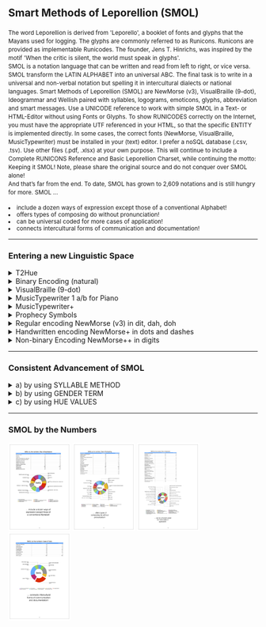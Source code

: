 <h2>Smart Methods of Leporellion (SMOL)</h2>
<small>The word Leporellion is derived from 'Leporello', a booklet of fonts and glyphs that the Mayans used for logging. The glyphs are commonly referred to as Runicons. Runicons are provided as implementable Runicodes. The founder, Jens T. Hinrichs, was inspired by the motif 'When the critic is silent, the world must speak in glyphs'.<br>SMOL is a notation language that can be written and read from left to right, or vice versa. SMOL transform the LATIN ALPHABET into an universal ABC. The final task is to write in a universal and non-verbal notation but spelling it in intercultural dialects or national languages. Smart Methods of Leporellion (SMOL) are NewMorse (v3), VisualBraille (9-dot), Ideogrammar and Wellish paired with syllables, logograms, emoticons, glyphs, abbreviation and smart messages.
Use a UNICODE reference to work with simple SMOL in a Text- or HTML-Editor without using Fonts or Glyphs. To show RUNICODES correctly on the Internet, you must have the appropriate UTF referenced in your HTML, so that the specific ENTITY is implemented directly. In some cases, the correct fonts (NewMorse, VisualBraille, MusicTypewriter) must be installed in your (text) editor. I prefer a noSQL database (.csv, .tsv). Use other files (.pdf, .xlsx) at your own purpose. This will continue to include a Complete RUNICONS Reference and Basic Leporellion Charset, while continuing the motto: Keeping it SMOL! Note, please share the original source and do not conquer over SMOL alone! </small><br>
<small>And that’s far from the end. To date, SMOL has grown to 2,609 notations and is still hungry for more. SMOL ...<br><br>
<li>include a dozen ways of expression except those of a conventional Alphabet!</li>
<li>offers types of composing do without pronunciation!</li>
<li>can be universal coded for more cases of application!</li>
<li>connects intercultural forms of communication and documentation!</li></small>
<hr>
<h3>Entering a new Linguistic Space</h3>
<details><summary>T2Hue</summary>
<li>abbrevation TTY (talk to you) becomes T2Hue that notes Basic Latin in color hexvalue</li><li>T2Hue charset is created in vertical barcode</li><li>use international flags as a technical terminus or as a dialectical ideogrammar, which are not part of the colored barcode</li><li>each hue represents as secure webfonts (#hexvalue) and scalable vector graphic (SVG)</li><li>T2Hue transforms any text into painting or artwork – the really only Wordart!</li><li>the user writes in colors and textures – any text is a Mosaic</li><li>enough multicolored cubes can form a stand-alone layout set or colored scrabble game (or abacus)</li><li>color value from RGB (Red:R, Lime:L, Blue:B)</li><li>color value from CMYK (CyanBlue:C, Magenta:M, Yellow:Y, Black:K)</li><li>color value from RYB (RY–Orange:O; YB – Green:G; RB – Purple:P)</li><li>the hexvalue #000000 (Black) for big letter K is used as key</li><li>the hexvalue #FFFFFF (White) for small letter k is used as key</li><li>the hexvalue #808080 (Grey) for # (Number Sign) is used as key</li><li>a preceded # with hexvalue for Letters A to J build Numbers 0 to 9</li><li>the male ordinal (black/white: #000000, #ffffff) used as ALT-key (ALT-J)</li><li>the female ordinal (white/black: #ffffff, #000000) used as ALT-SHIFT-key (ALT-H)</li><li>the rest of the Basic Latin is a result of preceding keys as well as cloudiness and lightening</li><li>example color mixing: Orange/Black = WoodBrown (Letter W), Red/White = Tomato (Letter T), Grey/White = Quicksilver (Letter Q) and so on</li><li>any punctation need preceded color values (known as keys) for keyboard level: SHIFT with digits/punctuation and ALT/ALT-SHIFT with letters expressed with its hexvalues</li><li>the color spectrum was designed as small and memorable as possible, so some punctuation and letters might have mixed hexvalues or separated hexvalues</li>
<li>a colored font can be created with glyphset under repository LEFT4E1</li>  
</details>
<details><summary>Binary Encoding (natural)</summary>
<li>binary code usual used for encoding data in mathematics and computer instructions</li><li>logic gates (internal circuits) use values of 0 (electricity not flows) and 1 (electricity flows)</li><li>Basic Latin charset is converted into binary code (known as base-2 that uses digits of 0 and 1)</li><li>binary code represents verbal and written Alphabet</li><li>binary code follows strict 8-bit string</li><li>base-2 can be converted into decimal system (base-10)</li><li>one digit of hexadecimal need four digits of binary code (base-2)</li><li>three binary digits represents an octal digit, eg. binary 000 is octal digit 0</li><li>one dit in NewMorse (v3) represents value 1, each dah has 2-dot lenght</li><li>a pause between NewMorse (v3) characters has 3-dot lenght</li><li>one dot-stamping in VisualBraille represents value 1</li>
</details>  
<details><summary>VisualBraille (9-dot)</summary>
<li>using 9-dot was to effect an economy in layout and sign replication</li>
<li>read dot by dot through 3 columns and 3 rows: 1st column (dot 1,2,3), 2nd column (dot 4,5,6), 3rd column (dot 7, 8, 9)</li>
<li>is not compatible with a refreshable braille display which has 8 dots in 4 rows</li>
<li>in the use of numerical letters we are more flexible</li>
<li>we implement the experience in dealing with Traffic Signs in NewMorse (v3)</li>
<li>Basic Signs act as proxies to help access the whole Basic Latin charset</li>
<li>keeping the usual spelling and dot stamping in the color black instead of sensible dots</li>
<li>it doesn't matter if we prefer capitalization with a preceded capital sign</li>
<li>the important difference to 6-dot Braille: start sign 6-dot-Braille (0), start sign VisualBraille (9), preceded capital sign (ALT-h), preceded number sign (ALT-j), empty rune ¶ (ALT-3), preceded ALT sign † dagger (ALT-t), preceded ALT-SHIFT ‡ double dagger (ALT-SHIFT-y), number sign # hash-tag (ALT-SHIFT-3)</li>
<li>also rules for punctuation arrangement in VisualBraille differs from 6-dot-Braille</li>
<li>3rd column is now required when numbers are immediately followed by letters</li>
<li>highlight sentences with a plicrow sign(¶) or use it as optional delimiter</li>
<li>for each graphic letter there are rules for alphabetical and punctuation arrangement differentiated into 8 groups</li>
<li>group 1 / lower case a to j – Only two columns on two rows are occupied by dots. Third column and third row keep blank. </li>
<li>group 2 / lower case k to t – Only dot 3 is added to group 1 (corresponds to letter a - j in lower case)</li>
<li>group 3 / lower case u, v, x, y, z and ß (sz or ss) – Dot 3 and 6 are added to some letters of group 1 (corresponds to lowr case a to e and l. For sharp letter ß (sz/ss) dot 6 is added to lower case s in group 2. But for a better understanding the alphabetical arrangement we should use group 1 in the most cases. Third column keep blank.</li>
<li>group 4 / lower case w, aggregate oe (ö) and ue (ü) – Only dot 6 are added to some letters of group 1. Lower case w corresponds to letter j. We use aggregates to avoid sign replication. The aggregates oe and ue corresponds to letter l and h. Third column keep blank.</li>
<li>group 5 / Otherwise from letter arrangement that corresponds usually to group 1 there is no letter equivalent to aggregate ae – dot 3,4 and 5 built the letter. Third column keep blank. New is the accent circumflex (dot 2, 4 and 8) instead of traditional usage we will alienate the key (^). With a reverse accent circumflex (dot 1, 5 and 7) we can display the missing links (¡ with ALT-1, ¿ with ALT-ß). For both there are no aquivalent in 6-dot-Braille.</li>
<li>group 6 / The following rules of punctuation arrangement corresponds to lower case a to j of group 1. Placed dots move just one row lower. Only first row and third column keep blank. But to make a punctuation we press the common keys sometimes in combination with SHIFT and ALT-SHIFT.</li>
<li>group 7a numerical letters 6-dot-Braille / We use the keys a to j of group 1 that corresponds to the rules of alphabetical arrangements in 6-dots-Braille. Type the key a to j after the preceded number sign.</li>
<li>group 7b upper cases 6-dot-Braille / Type the key a to z after the preceded capital sign. There is no capital sign needed at the beginning of a set after making a dot.</li>
<li>group 8.0 numbers in 9-dot-Braille / For the Numerics use the keys above from graphical pad. The difference between graphical and numerical letters in 6-dot-Braille is unmistakable. VisualBraille make capital letters infrequently. For VisualBraille we should prefer the new Numerics in a bisected Domino stone and lower case by avoiding sign replication.</li>
<li>group 8.1 other punctuation / First column always keep blank. Letter a and m move one column to the right to make the sign. We move the hash sign (#) one column to the right to differentiate it with a preceded number sign. Use a preceded Masterspace (@) to mention somebody or to place an E-Mail.</li>
<li>group 8.1 rephrasing / We tackle the problem with double function of keys and missing signs for punctuation by rephrasing 6-dot-Braille. You remember that key for numeric 6 (&) triggers the glyph ‘plus’. Now just the sign + can be interpreted as an Ampersand (&). The en dashes are in clear contrast to an em dash.</li>
<li>now we are able to display the remaining charset (hidden keys) with nine dots – somtimes we will alienate keys († dagger and ‡ double dagger)</li>
<li>from now on, Braille should not be intended solely for blind people, whoever thinks this way must be blind himself!</li></details>
<details><summary>MusicTypewriter 1 a/b for Piano</summary>
<li>an introduction in the Law of Octaves by using an consonantal/alphanumeric Alphabet</li>
<li>a piano has 88 keys thereof 52 are white whereby each full octaves has 5 black and 7 white keys (c, d, e, f, g, a, b)</li>
<li>the conventional Alphabet has 26 letters so that using the first white 26 keys for upper cases / starting a new sentence / beginning a word (A - Z ) and the others for lower cases (a - z)</li>
<li>black keys used for vowels (a, e, i, o, u) then adding these to each upper and lower cases so that black keys always representing a pair of consonants and vowels</li>
<li>for flat notes we put vowels first (e.g. ub, ib), for sharp notes we put vowels after (e.g. Au, ai)</li>
<li>for frequent syllables (-ing, -ed), pronouns (he, she, it, you, ...), common words (to, be, or, and, from, for, of, are, have, had) and literal characters (ae, oe, ch, sch, st) we should build chords</li>
<li>trigger the full notes for A to Z with SHIFT, flat/sharp notes corresponding letter A to Z press ALT-SHIFT</li>
<li>trigger the full notes for a to z without SHIFT, flat/sharp notes corresponding letter a to z press ALT</li>
<li>combination ALT and number keys 1 to 9, 0 and ß write only flat/sharp notes corresponding to consonantal keying 45 to 88 (mid to right)</li>
<li>combination ALT-SHIFT and number keys 1 to 9 and 0 write flat/sharp notes corrensponding to consonantal keying 0 to 45 (left to mid)</li>
<li>at the end font contains 124 glyphs thereof visualized tones that represents 52 white keys and 2 times 36 black keys</li>
<li>instead of connecting staves we highlight the chords in colors or underline them</li>
<li>option 1a uses a 9-dot stamping with subtext so that the written composition shows piano keying and the octaves at the same time</li>
<li>option 1b uses a Shortcode that represents the regular notes assigned to the number of keys whereby the corresponding Alphabet is not be displayed</i> 
<li>we can ignore bass and treple clef, because we are using a font instead of sheets of music!</li></details>
<details><summary>MusicTypewriter+</summary>
<li>is a non-binding format: fraction.variable(t) fraction.variable(v) (...) fraction.variable(m)</li>
<li>points should be omitted then nesting the alphanumeric notes (a1, ais1) in parenthesis like a mathematical term</li>
<li>also put chords and frequently syllables in a term for later copy and paste</li>  
<li>working with variables (v=value, m=mute, t=tact-time) and fractions (1/1, 1/2, and so on)</li>
<li>version follows the consonantal arrangement on a Piano, each letter and flat/sharp notes has a strict formular: c'=1/c''(X) ... e'=10/9d'(Z), f'=16/15e'(a), fis'=25/24f'(ai), ges'=24/25g'(ib) ... a'=10/9(c) ... a''=2a'(j) and so on </li>
<li>the rules can be applied to Guitar strings and stick/pedal operater for Drums/Percussions, but with a smaller range of the Law of Octaves!</li></details>
<details><summary>Prophecy Symbols</summary>
<li>inclusion of prophecy symbols written line by line</li>
<li>using prophecy symbols as dialectical Runicons or solution word in SMOL instead of letters</li>
<li>notation can be read from both left and right to improve understanding between different cultures</li>
<li>horizontal mono-, di-, tri-, tetra-, and hexagrams form a special Ideogrammar, e.g. nouns, phrase</li>
<li>Monograms can have similarities to the traditional Morsecode (dit-dah)</li>
<li>established charset supports simple Runicodes</li>
<li>some characters (not highlighted) are already used in other contexts, e.g. social buttons, punctuation</li>
<li>replace num with standard Unicode to display equivalent HTML Entity:  &#num;</li></details>
<details><summary>Regular encoding NewMorse (v3) in dit, dah, doh</summary>
<li>is a rearrangement of traditional Morsecode that eliminates language conflicts</li>
<li>notation of monograms replaced with vertical DIT and DAH</li>
<li>space between them are one DIT long, one DAH is two DIT long, word spacing is three DIT long</li>
<li>use a horizontal DOH to put the character in a different context, e.g. preceded traffic signs, vocal letters and inverted punctuation</li>
<li>letters have approximately four signs, punctuation has up to six and numbers have only five</li>
<li>the law of arrangement is SMOL approved, also because we can translate DIT and DAH with binary Morsecode 0 and 1 (bits)</li>
<li>notation presented here can be read from left to right, but can be easily rearranged where the Runicons are reflected horizontally </li> 
<li>the development of NewMorse brought forth new traffic signs and its own grammar keying known as Basic Leporellion charset</li>
<li>CSS/Character Mapping and Typefont NewMorse (v3) Regular Formatting are available – ask me for!</li>
<li>handwritten if you like, e.g. use the punctuation, HTML Entities (NewMorse+) or binary Morsecode (NewMorse++) as equivalent</li></details>
<details><summary>Handwritten encoding NewMorse+ in dots and dashes</summary>
<li>is a manual notation of NewMorse (v3) that eliminates technical troubleshooting with Basic Latin, SVG conversion, Illustrators</li>
<li>notation in RUNICONS replaced with DOTS and DASHES without strict adherences to regular encoding in DIT and DAH</li>
<li>you don’t need to make space between them, just paired charset and word spacing</li>
<li>we are using a horizontal BAR or underline formatting in some cases to put the character in a different context, e.g. capitalization, preceded traffic signs for grammar keying</li>
<li>letters still have approximately four signs, punctuation has up to six and numbers have only five,</li>
<li>but more characters can be triggered by a key or punctuation at the same time</li>
<li>the law of arrangement is SMOL approved, also because we can translate DOTS and DASHES with HTML Entities: &#num;</li>
<li>NewMorse+ and HTML Entities presented here can be read from left to right,</li>
<li>but can be easily rearranged where the characters or RUNICODES are reflected horizontally</li>  
<li>development of NewMorse+ brought forth a more practicable use in Texteditors and HTML</li>
<li>write or draw if you like, e.g. use a well-known punctuation or binary Morsecode (NewMorse++) as equivalent to the font NewMorse (v3)</li>
<li>dots and dashes could also be used to align the arrangement of symbols on top of each other, so to reconcile them with the prophecy symbols (mono-, di-, tri- and tetragrams etc.) – give it a try!</li>
<li>I recommend a sample of preselected key assignment to start with</li></details>
<details><summary>Non-binary Encoding NewMorse++ in digits</summary>
<li>is a unusual binary transformation of NewMorse (v3) and NewMorse+</li>
<li>a non-binary encoding of 0 and 1 displace DIT and DAH or DOTS and DASHES</li>
<li>is inconstent with regular bits (8 bits = 1 byte), the eighth digit is called check bit</li>
<li>word spacing is three non-binary 0 long instead of three DITS (traffic sign PAUSE)</li>
<li>we are using preceded capital, number and traffic sign that we are familiar with</li>
<li>to capitalize, you must prefix the letter with a Capital Sign ( 1000101 ) instead of highlighting them with underlines</li> 
<li>letters still have approximately four digits, punctuation has up to six digits and numbers have only five digits</li>
<li>note: there is no relationship to ´regular´ base 10 or ´binary´ base 2 - first and foremost, we would have to translate NewMorse++ into ABC or Basic Leporellion charset and then into machine language (e.g. binary coded decimal numbers from 0 to 9); if you want to use the shortened non-binary characters with numbers, then you have to anticipate a Number Sign ( 1000101 )</li>
<li>the law of arrangement is SMOL approved, also because we only use 0 and 1 as content placeholder instead of a bulk of characters</li>
<li>NewMorse++ presented here can be read from left to right, but had to be rearranged where the digits are reflected horizontally</li>
<li>instead of a binary encoding, we can also use alphabetical RUNICONS (lower case x for 1 and lower case o for 0 on a 3x3 field) - but we favor barrier-free notation without having to install and maintain a font or glyph – read it line by line</li>
<li>the reading direction differs from VisualBraille (row by row in a 3x3 field)</li>
<li>to make it easier to learn, we do not use decorative nor table elements</li>  
<li>NewMorse++ shortened charset and is more practicable for SVG layout or handwritten TEXT formatting</li></details>
<hr>
<h3>Consistent Advancement of SMOL</h3>
<div><details><summary>a) by using SYLLABLE METHOD</summary>
<table>
  <tr><td>	NARRATIVE-BASED<br>TABLEAUX	</td>	<td>	 =<br> equals (is)	</td>	<td>	&equiv;<br> burger sign<br>(citizen)	</td>	<td>	@<br> spider monkey	</td>	<td>	@_ &#x23AE; _<br> mention<br>(plural term)	</tr></td>
<tr><td>	://<br> hyper-/cyber-	</td>	<td>	://=<br> Internet neutrality	</td>	<td>	://≡<br> digital natives	</td>	<td>	://@<br> to mention sb./sth.	</td>	<td>	://@_ &#x23AE; _<br> to behave<br>with integrity	</tr></td>
<tr><td>	[ ]<br> solution cell empty	</td>	<td>	 =[ ]=<br> ambiguous sense,<br> equivocal (SYNO)	</td>	<td>	 &equiv;[ ]&equiv;<br> trivalence sense,<br>(ACRO)	</td>	<td>	[@]<br> Homo Socios Oeconomicus	</td>	<td>	[@]_ &#x23AE; _<br> Homo<br>Android Erectus	</tr></td>
<tr><td>	 =[ ]=<br> ambiguous sense,<br> equivocal (SYNO)	</td>	<td>	 =[://= ]=<br> Internet<br>without Frontiers	</td>	<td>	 =[ ://≡]=<br> digital consumer	</td>	<td>	 =[@]=<br> The Origin of Species<br> in the Internet Age	</td>	<td>	 =[ @_ &#x23AE; _]=<br> to walk tall<br>(fig.)	</tr></td>
<tr><td>	 &equiv;[ ]&equiv;<br> trivalence sense<br>(ACRO)	</td>	<td>	 &equiv;[ ://=]&equiv;<br> to commit a breach of Internet neutrality 	</td>	<td>	 &equiv;[://&equiv;]&equiv;<br> cyberpunk	</td>	<td>	 &equiv;[://@]&equiv;<br> cybermobbing	</td>	<td>	 &equiv;[://@_ &#x23AE; _ ]&equiv;<br> double-dealing<br>(adj.)	</tr></td>
<tr><td>	://#<br>tagging	</td>	<td>	://&#x2020;<br>request to send by a client (syllable + dagger)	</td>	<td>	&#x2021;<br>request to send by a server<br>(syllable + double dagger)	</td>	<td>	B://<br>IT surveillance	</td>	<td>	B://&equiv;<br>Big Brother is watching us	</tr></td>
<tr><td>	B://#<br>tracing/tracking	</td>	<td>	B://Db<br>BIg Data	</td>	<td>	:-#<br>to keep a secret<br>(sealed lips)	</td>	<td>	://:-#<br>Internet Security	</td>	<td>	&#x221A;&#x3E;&#x3E;://<br>grassroots movement	</tr></td>
<tr><td>	://&#x3C;&#x3C;3<br>Internet peeping	</td>	<td>	:&#x2212;=://!<br>someone is pinterested in	</td>	<td>	.&#x2212;)#://<br>someone follows sb./sth.	</td>	<td>	.&#x2212;)@://<br>somone mentions sb./sth.	</td>	<td>	Y://<br>Upload Filter	</tr></td>
<tr><td>	&#x3C;3://:&#x2212;(p)*<br>sexting (stereotypical term)	</td>	<td>	@&#x2212;8&#x2212;8&#x2212;<br>in a roundabout way (adv.)	</td>	<td>	&#x3C;3@<br>from … with love	</td>	<td>	&#x3A;&#x2F;&#x2F;&#x20;&#x5C;&#x20;&#xA1;&#x29;&#x29;&#x20;&#x2F;<br>scifiltr	</td>	<td>	&#x3A;&#x2F;&#x2F;&#xB7;&#x29;&#x29;<br>Internet broadcasting	</tr></td>
<tr><td>	&#x3E;&#x5F;<br>Terminal	</td>	<td>	&#x3E;&#x5F;&#x223C;<br>local directory	</td>	<td>	&#x3A;&#x2F;&#x2F;&#x3E;&#x5F;&#x223C;<br>Internet source	</td>	<td>	&#x5C;&#x23;&#x2F;&#x203E;<br>consumer basket	</td>	<td>	&#x3A;&#x2F;&#x2F;&#x203E;&#x5C;&#x23;&#x2F;&#x203E;<br>data preservation	</tr></td>
</table></details></div>
<div><details><summary>b) by using GENDER TERM</summary>
  <table>
    <tr><td>	NARRATIVE-BASED<br>TABLEAUX	</td>	<td>	&#x260C;<br>conjunction	</td>	<td>	&#x26AC;<br>earth	</td>	<td>	&#x2609;<br>sun	</td>	<td>	&#x26AD;<br>marriage	</tr></td>
<tr><td>	&#x26B2;<br>neuter	</td>	<td>	&#x260D;<br>opposition	</td>	<td>	&#x260A;<br>ascending (adj., pres-p)	</td>	<td>	&#x260A;&#x2609;<br>at sunrise	</td>	<td>	&#x26AE;<br>divorce	</tr></td>
<tr><td>	&#x2640;&#xFE0E;<br>female sign	</td>	<td>	&#x26A2;<br>female twins	</td>	<td>	&#x260B;<br>descending (adj., pres-p)	</td>	<td>	&#x260B;&#x2609;<br>at sunset	</td>	<td>	&#x26AF;<br>seriouspartnership<br> (unmarried)	</tr></td>
<tr><td>	&#x2642;&#xFE0E;<br>male sign	</td>	<td>	&#x26A3;<br>male twins	</td>	<td>	&#x26AC;+)<br>anchor	</td>	<td>	&#x260A;&#x2609;-&#x260B;&#x2609;<br>from sunrise to sunset	</td>	<td>	&#x26AC; &#x23AE;&#x2609;<br>to manoeuvre oneself<br>into a favourable position	</tr></td>
<tr><td>	&#x2640;&#xFE0E;&#x2642;&#xFE0E;<br>siblings	</td>	<td>	&#x26A4;<br>twins	</td>	<td>	&#x26AC;&#x2264;<br>comet	</td>	<td>	_&#x2625;_<br>alien	</td>	<td>	&#x5C;&#x26B2;&#x2F;<br>human being	</tr></td>
<tr><td>	&#x3C;369<br>sixty-nine position	</td>	<td>	&#x26B2;+&#x3E;<br>lineal descendant (addition to the family)	</td>	<td>	&#x3D;&#x5B;&#x25;&#x5D;&#x3D;<br>relatives	</td>	<td>	&equals;&lsqb;69&rsqb;&equals;&#x3C;3<br>to struggle for love	</td>	<td>	&equiv;&#x5B;&#x26AF;&#x5D;&equiv;<br>single (not married)	</tr></td>
<tr><td>	&#x2640;&#xFE0E;§§<br>Justizia; the court	</td>	<td>	:)&#x2640;&#xFE0E;§§<br>Justizia par excellence!<br>sth. works well in law or regulation	</td>	<td>	:(&#x2640;&#xFE0E;§§<br>Excuse-moi, Justizia!<br>sth. went wrong in law or regulation	</td>	<td>	&equiv;&#x2640;&#xFE0E;§§<br>to act on behalf of Justizia	</td>	<td>	≠&#x2640;&#xFE0E;§§<br>arbitrary law	</tr></td>
<tr><td>	&#x2640;&#xFE0E;/<br>wife of	</td>	<td>	&#x2642;&#xFE0E;/<br>husband of	</td>	<td>	a<br>feminine<br>ordinal indicator	</td>	<td>	o<br>masculine<br> ordinal indicator	</td>	<td>	x/y<br>antibody indicator	</tr></td>
<tr><td>	c/u<br>upstream neighbour address<br>(cada una)	</td>	<td>	a/o<br>account of	</td>	<td>	c/o <br>care of	</td>	<td>	a/&#x26B2;<br>address to subject	</td>	<td>	&#x2640;&#xFE0E;/&#x2642;&#xFE0E;<br>friendship	</tr></td>
<tr><td>	:)/&#x26B2;<br>to empathise	</td>	<td>	>/&#x260D;<br>majority situation<br>in the parliament	</td>	<td>	a&#x2237;o<br>equitable (adj.)	</td>	<td>	a=o<br>emancipated (adj.)	</td>	<td>	§&#x2237;§<br>with the same right (adj., postposed)	</tr></td>
  </table></details>
</div>
<div><details><summary>c) by using HUE VALUES</summary>
  <table width="50%">
    <tr><td>	NARRATIVE-BASED<br>TABLEAUX	</td>	<td>	Cyan (Aqua)	</td>	<td>	Yellow	</td>	<td>	Magenta	</td>	<td>	Key (Black)	</td>	<td>	Red	</td>	<td>	Green (Lime)	</td>	<td>	Blue	</td>	<td>	Key (White)	</td>	<td>	Key (Grey)	</tr></td>
<tr><td>	Cyan (Aqua)	</td>	<td>	A<br>#00ffff<br>Cyan (Aqua)	</td>	<td>		</td>	<td>		</td>	<td>		</td>	<td>		</td>	<td>		</td>	<td>	C<br>CyanBlue (unmixed)<br>#00ffff, #0000ff	</td>	<td>		</td>	<td>		</tr></td>
<tr><td>	Yellow	</td>	<td>		</td>	<td>	Y<br>#ffff00<br>Yellow	</td>	<td>		</td>	<td>		</td>	<td>	O<br>Orange<br>#ffa500	</td>	<td>	y<br>YellowGreen<br>#9acd32	</td>	<td>	G<br>Green<br>#008000	</td>	<td>		</td>	<td>		</tr></td>
<tr><td>	Magenta	</td>	<td>		</td>	<td>		</td>	<td>	M<br>#ff00ff<br>Magenta	</td>	<td>		</td>	<td>		</td>	<td>		</td>	<td>		</td>	<td>	m<br>MagentaLight (Pink)<br>#ff95ca	</td>	<td>		</tr></td>
<tr><td>	Key (Black)	</td>	<td>	d<br>DarkCyan<br>#008b8b	</td>	<td>		</td>	<td>	D<br>DarkMagenta<br>#8b008b	</td>	<td>	K<br>#000000<br>Black	</td>	<td>		</td>	<td>		</td>	<td>		</td>	<td>	ALT-Key (unmixed)<br>#000000 (Black)<br>#ffffff (White)	</td>	<td>	Q<br>QuicksilverDark<br> (Silver)<br>#c0c0c0	</tr></td>
<tr><td>	Red	</td>	<td>		</td>	<td>	O<br>Orange<br>#ffa500	</td>	<td>		</td>	<td>		</td>	<td>	R<br>#ff0000<br>Red	</td>	<td>		</td>	<td>		</td>	<td>	r<br>RedOrange<br> (Tomato)<br>#ff6347	</td>	<td>		</tr></td>
<tr><td>	Green (Lime)	</td>	<td>		</td>	<td>	g<br>GreenYellow<br>#adff2f	</td>	<td>		</td>	<td>		</td>	<td>		</td>	<td>	 small l with ##32cd32 LimeGreen<br>big L with #00ff00 Green (Lime)	</td>	<td>		</td>	<td>		</td>	<td>		</tr></td>
<tr><td>	Blue	</td>	<td>		</td>	<td>	G<br>Green<br>#008000	</td>	<td>		</td>	<td>		</td>	<td>	P<br>Purple<br>#800080	</td>	<td>		</td>	<td>	B<br>#0000ff<br>Blue	</td>	<td>		</td>	<td>		</tr></td>
<tr><td>	Key (White)	</td>	<td>		</td>	<td>		</td>	<td>		</td>	<td>	ALT-SHIFT-Key (unmixed)<br>#ffffff (White)<br>#000000 (Black)	</td>	<td>	r<br>RedOrange<br> (Tomato)<br>#ff6347	</td>	<td>		</td>	<td>		</td>	<td>	k<br>#ffffff<br>Key (White)	</td>	<td>	q<br>Quicksilver (LightGrey)<br>#d3d3d3	</tr></td>
<tr><td>	Key (Grey)	</td>	<td>		</td>	<td>		</td>	<td>		</td>	<td>	Q<br>QuicksilverDark<br> (Silver)<br>#c0c0c0	</td>	<td>		</td>	<td>		</td>	<td>		</td>	<td>	q<br>Quicksilver<br> (LightGrey)<br>#d3d3d3	</td>	<td>	#-Number Sign<br>#808080 (Grey)	</tr></td>
  </table></details>
  </div>
<hr>
<h3>SMOL by the Numbers</h3><div>
<div><img width="25%" src="https://github.com/scifiltr/SMOL/blob/master/SMOLstatistic-1.png"></img>
<img width="25%" src="https://github.com/scifiltr/SMOL/blob/master/SMOLstatistic-2.png"></img>
<img width="25%" src="https://github.com/scifiltr/SMOL/blob/master/SMOLstatistic-3.png"></img>
<img width="25%" src="https://github.com/scifiltr/SMOL/blob/master/SMOLstatistic-4.png"></img></div></div>
